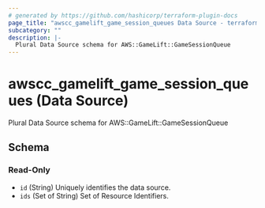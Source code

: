 ```yaml
---
# generated by https://github.com/hashicorp/terraform-plugin-docs
page_title: "awscc_gamelift_game_session_queues Data Source - terraform-provider-awscc"
subcategory: ""
description: |-
  Plural Data Source schema for AWS::GameLift::GameSessionQueue
---
```


# awscc_gamelift_game_session_queues (Data Source)

Plural Data Source schema for AWS::GameLift::GameSessionQueue



<!-- schema generated by tfplugindocs -->
## Schema

### Read-Only

- `id` (String) Uniquely identifies the data source.
- `ids` (Set of String) Set of Resource Identifiers.
